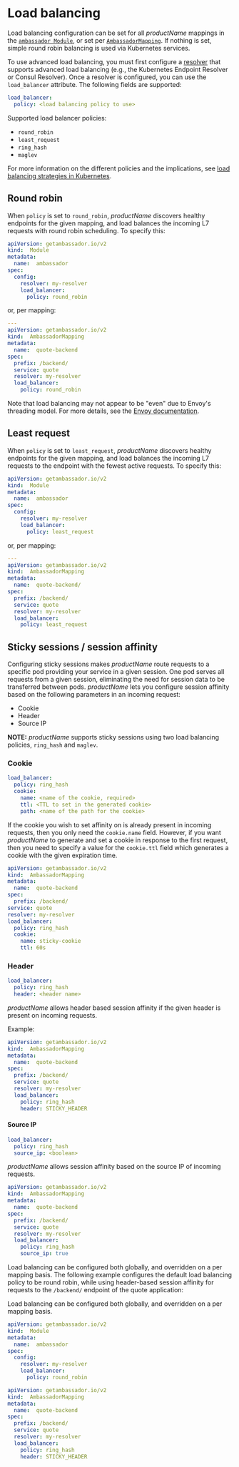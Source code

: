 # Load balancing

Load balancing configuration can be set for all $productName$ mappings in the [`ambassador Module`](../ambassador), or set per [`AmbassadorMapping`](../../using/ambassadormappings#configuring-ambassadormappings). If nothing is set, simple round robin balancing is used via Kubernetes services.

To use advanced load balancing, you must first configure a [resolver](../resolvers) that supports advanced load balancing (e.g., the Kubernetes Endpoint Resolver or Consul Resolver). Once a resolver is configured, you can use the `load_balancer` attribute. The following fields are supported:

```yaml
load_balancer:
  policy: <load balancing policy to use>
```

Supported load balancer policies:

- `round_robin`
- `least_request`
- `ring_hash`
- `maglev`

For more information on the different policies and the implications, see [load balancing strategies in Kubernetes](https://blog.getambassador.io/load-balancing-strategies-in-kubernetes-l4-round-robin-l7-round-robin-ring-hash-and-more-6a5b81595d6c).

## Round robin
When `policy` is set to `round_robin`, $productName$ discovers healthy endpoints for the given mapping, and load balances the incoming L7 requests with round robin scheduling. To specify this:

```yaml
apiVersion: getambassador.io/v2
kind:  Module
metadata:
  name:  ambassador
spec:
  config:
    resolver: my-resolver
    load_balancer:
      policy: round_robin
```

or, per mapping:

```yaml
---
apiVersion: getambassador.io/v2
kind:  AmbassadorMapping
metadata:
  name:  quote-backend
spec:
  prefix: /backend/
  service: quote
  resolver: my-resolver
  load_balancer:
    policy: round_robin
```

Note that load balancing may not appear to be "even" due to Envoy's threading model. For more details, see the [Envoy documentation](https://www.envoyproxy.io/docs/envoy/latest/faq/load_balancing/concurrency_lb).

## Least request

When `policy` is set to `least_request`, $productName$ discovers healthy endpoints for the given mapping, and load balances the incoming L7 requests to the endpoint with the fewest active requests. To specify this:

```yaml
apiVersion: getambassador.io/v2
kind:  Module
metadata:
  name:  ambassador
spec:
  config:
    resolver: my-resolver
    load_balancer:
      policy: least_request
```

or, per mapping:

```yaml
---
apiVersion: getambassador.io/v2
kind:  AmbassadorMapping
metadata:
  name:  quote-backend/
spec:
  prefix: /backend/
  service: quote
  resolver: my-resolver
  load_balancer:
    policy: least_request
```

## Sticky sessions / session affinity

Configuring sticky sessions makes $productName$ route requests to a specific pod providing your service in a given session. One pod serves all requests from a given session, eliminating the need for session data to be transferred between pods. $productName$ lets you configure session affinity based on the following parameters in an incoming request:

- Cookie
- Header
- Source IP

**NOTE:** $productName$ supports sticky sessions using two load balancing policies, `ring_hash` and `maglev`.

### Cookie

```yaml
load_balancer:
  policy: ring_hash
  cookie:
    name: <name of the cookie, required>
    ttl: <TTL to set in the generated cookie>
    path: <name of the path for the cookie>
```

If the cookie you wish to set affinity on is already present in incoming requests, then you only need the `cookie.name` field. However, if you want $productName$ to generate and set a cookie in response to the first request, then you need to specify a value for the `cookie.ttl` field which generates a cookie with the given expiration time.

```yaml
apiVersion: getambassador.io/v2
kind:  AmbassadorMapping
metadata:
  name:  quote-backend
spec:
  prefix: /backend/
service: quote
resolver: my-resolver
load_balancer:
  policy: ring_hash
  cookie:
    name: sticky-cookie
    ttl: 60s
```

### Header

```yaml
load_balancer:
  policy: ring_hash
  header: <header name>
```

$productName$ allows header based session affinity if the given header is present on incoming requests.

Example:

```yaml
apiVersion: getambassador.io/v2
kind:  AmbassadorMapping
metadata:
  name:  quote-backend
spec:
  prefix: /backend/
  service: quote
  resolver: my-resolver
  load_balancer:
    policy: ring_hash
    header: STICKY_HEADER
```

#### Source IP

```yaml
load_balancer:
  policy: ring_hash
  source_ip: <boolean>
```

$productName$ allows session affinity based on the source IP of incoming requests.

```yaml
apiVersion: getambassador.io/v2
kind:  AmbassadorMapping
metadata:
  name:  quote-backend
spec:
  prefix: /backend/
  service: quote
  resolver: my-resolver
  load_balancer:
    policy: ring_hash
    source_ip: true
```

Load balancing can be configured both globally, and overridden on a per mapping basis. The following example configures the default load balancing policy to be round robin, while using header-based session affinity for requests to the `/backend/` endpoint of the quote application:

Load balancing can be configured both globally, and overridden on a per mapping basis.

```yaml
apiVersion: getambassador.io/v2
kind:  Module
metadata:
  name:  ambassador
spec:
  config:
    resolver: my-resolver
    load_balancer:
      policy: round_robin
```

```yaml
apiVersion: getambassador.io/v2
kind:  AmbassadorMapping
metadata:
  name:  quote-backend
spec:
  prefix: /backend/
  service: quote
  resolver: my-resolver
  load_balancer:
    policy: ring_hash
    header: STICKY_HEADER
```
